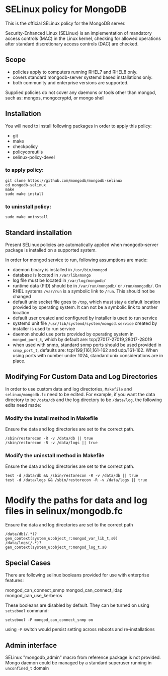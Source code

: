 # SELinux policy for MongoDB

This is the official SELinux policy for the MongoDB server.

Security-Enhanced Linux (SELinux) is an implementation of mandatory access controls (MAC)
in the Linux kernel, checking for allowed operations after standard discretionary access
controls (DAC) are checked.

## Scope

* policies apply to computers running RHEL7 and RHEL8 only.
* covers standard mongodb-server systemd based installations only.
* both community and enterprise versions are supported.

Supplied policies do not cover any daemons or tools other than mongod, such as: mongos,
mongocryptd, or mongo shell

## Installation

You will need to install following packages in order to apply this policy:

* git
* make
* checkpolicy
* policycoreutils
* selinux-policy-devel

### to apply policy:

```
git clone https://github.com/mongodb/mongodb-selinux
cd mongodb-selinux
make
sudo make install
```

### to uninstall policy:

```
sudo make uninstall
```

## Standard installation

Present SELinux policies are automatically applied when mongodb-server package is installed
on a supported system.

In order for mongod service to run, following assumptions are made:

- daemon binary is installed in `/usr/bin/mongod`
- database is located in `/var/lib/mongo`
- log file must be located in `/var/log/mongodb/`
- runtime data (PID) should be in `/var/run/mongodb/` or `/run/mongodb/`. On RHEL systems
`/var/run` is a symbolic link to `/run`. This should not be changed
- default unix socket file goes to `/tmp`, which must stay a default location provided by
operating system. It can not be a symbolic link to another location
- default user created and configured by installer is used to run service
- systemd unit file `/usr/lib/systemd/system/mongod.service` created by installer is used
to run service
- daemon should use ports provided by operating system in `mongod_port_t`, which by default
are: tcp/27017-27019,28017-28019
- when used with snmp, standard snmp ports should be used provided in `snmp_port_t`,
defaults are: tcp/199,1161,161-162 and udp/161-162. When using ports with number under 1024,
standard unix considerations are in place.

## Modifying For Custom Data and Log Directories

In order to use custom data and log directories, `Makefile` and `selinux/mongodb.fc` need to 
be edited. For example, if you want the data directory to be `/data/db` and the log directory
to be `/data/log`, the following edits need made:

### Modify the install method in Makefile

 Ensure the data and log directories are set to the correct path.

 ```shell
/sbin/restorecon -R -v /data/db || true
/sbin/restorecon -R -v /data/logs || true
 ```

### Modify the uninstall method in Makefile

Ensure the data and log directories are set to the correct path.

 ```shell
test -d /data/db && /sbin/restorecon -R -v /data/db || true
test -d /data/logs && /sbin/restorecon -R -v /data/logs || true
 ```

# Modify the paths for data and log files in selinux/mongodb.fc

Ensure the data and log directories are set to the correct path

```shell
/data/db(/.*)?	          gen_context(system_u:object_r:mongod_var_lib_t,s0)
/data/logs(/.*)? 	        gen_context(system_u:object_r:mongod_log_t,s0
```

## Special Cases

There are following selinux booleans provided for use with enterprise features:

mongod_can_connect_snmp
mongod_can_connect_ldap
mongod_can_use_kerberos

These booleans are disabled by default. They can be turned on using `setsebool` command:

```
setsebool -P mongod_can_connect_snmp on
```

using `-P` switch would persist setting across reboots and re-installations

## Admin interface

SELinux "mongodb_admin" macro from reference package is not provided. Mongo daemon could
be managed by a standard superuser running in `unconfined_t` domain
